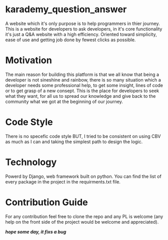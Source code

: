 # karademy_question_answer
A website which it's only purpose is to help programmers in thier journey. This is a website for developers to ask developers, in it's core functionality it's just a Q&A website with a high efficiency. Oriented toward simplicity, ease of use and getting job done by fewest clicks as possible.

# Motivation
The main reason for building this platform is that we all know that being a developer is not sineshine and rainbow, there is so many situation which a developer needs some professional help, to get some insight, lines of code or to get grasp of a new consept. This is the place for developers to seek what they want, for all us to spread our knowledge and give back to the community what we got at the beginning of our journey.

# Code Style
There is no specefic code style BUT, I tried to be consistent on using CBV as much as I can and taking the simplest path to design the logic.

# Technology
Powerd by Django, web framework built on python.
You can find the list of every package in the project in the requirments.txt file.

# Contribution Guide
For any contribution feel free to clone the repo and any PL is welcome (any help on the front side of the project would be welcome and appreciated).

***hope some day, it fixs a bug***
